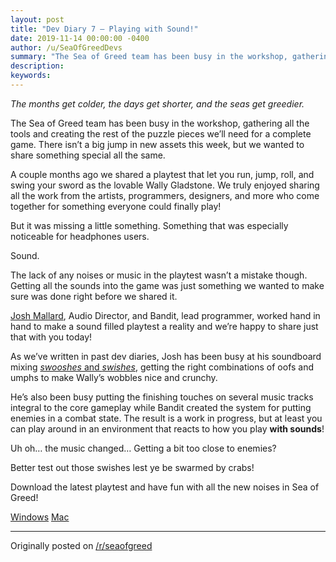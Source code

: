 ```yaml
---
layout: post
title: "Dev Diary 7 – Playing with Sound!"
date: 2019-11-14 00:00:00 -0400
author: /u/SeaOfGreedDevs
summary: "The Sea of Greed team has been busy in the workshop, gathering all the tools and creating the rest of the puzzle pieces we’ll need for a complete game. There isn’t a big jump in new assets this week, but we wanted to share something special all the same."
description:
keywords:
---
```


_The months get colder, the days get shorter, and the seas get greedier._

The Sea of Greed team has been busy in the workshop, gathering all the tools and creating the rest of the puzzle pieces we’ll need for a complete game. There isn’t a big jump in new assets this week, but we wanted to share something special all the same.

A couple months ago we shared a playtest that let you run, jump, roll, and swing your sword as the lovable Wally Gladstone. We truly enjoyed sharing all the work from the artists, programmers, designers, and more who come together for something everyone could finally play!

But it was missing a little something. Something that was especially noticeable for headphones users.

Sound.

The lack of any noises or music in the playtest wasn’t a mistake though. Getting all the sounds into the game was just something we wanted to make sure was done right before we shared it.

[Josh Mallard](https://soundcloud.com/joshuamallard), Audio Director, and Bandit, lead programmer, worked hand in hand to make a sound filled playtest a reality and we’re happy to share just that with you today!

As we’ve written in past dev diaries, Josh has been busy at his soundboard mixing [_swooshes_ and _swishes_](http://127.0.0.1:4000/2019/09/30/devdiary6.html), getting the right combinations of oofs and umphs to make Wally’s wobbles nice and crunchy.

He’s also been busy putting the finishing touches on several music tracks integral to the core gameplay while Bandit created the system for putting enemies in a combat state. The result is a work in progress, but at least you can play around in an environment that reacts to how you play __with sounds__!

Uh oh… the music changed… Getting a bit too close to enemies?

Better test out those swishes lest ye be swarmed by crabs!

Download the latest playtest and have fun with all the new noises in Sea of Greed!

[Windows](https://drive.google.com/drive/folders/1mqa08HzAOzDDXP2Jb2XA_537o0TB9jsh?usp=sharing) [Mac](https://drive.google.com/drive/folders/1cwhxI_FZccJsNe_H6Cr7hsnEXP4Uhq7w?usp=sharing)

---

Originally posted on [/r/seaofgreed](https://www.reddit.com/r/seaofgreed/comments/dhw9aw/dev_diary_7_playing_with_sound/)
